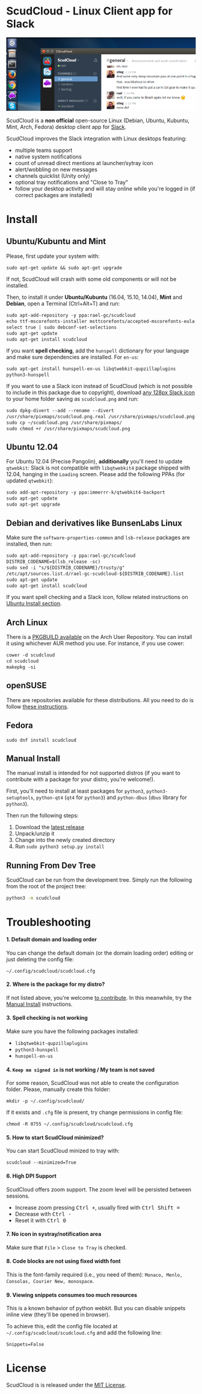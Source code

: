 # ScudCloud - Linux Client app for Slack

![ScudCloud Slack app on Ubuntu Unity](/share/screenshot.png?raw=true)

ScudCloud is a **non official** open-source Linux (Debian, Ubuntu, Kubuntu, Mint, Arch, Fedora) desktop client app for [Slack](http://slack.com).

ScudCloud improves the Slack integration with Linux desktops featuring:

* multiple teams support
* native system notifications
* count of unread direct mentions at launcher/sytray icon
* alert/wobbling on new messages
* channels quicklist (Unity only)
* optional tray notifications and "Close to Tray"
* follow your desktop activity and will stay online while you're logged in (if correct packages are installed)

# Install

## Ubuntu/Kubuntu and Mint

Please, first update your system with:

```term
sudo apt-get update && sudo apt-get upgrade
```

If not, ScudCloud will crash with some old components or will not be installed.

Then, to install it under **Ubuntu/Kubuntu** (16.04, 15.10, 14.04), **Mint** and **Debian**, open a Terminal (Ctrl+Alt+T) and run:

```term
sudo apt-add-repository -y ppa:rael-gc/scudcloud
echo ttf-mscorefonts-installer msttcorefonts/accepted-mscorefonts-eula select true | sudo debconf-set-selections
sudo apt-get update
sudo apt-get install scudcloud
```

If you want **spell checking**, add the `hunspell` dictionary for your language and make sure dependencies are installed. For `en-us`:

    sudo apt-get install hunspell-en-us libqtwebkit-qupzillaplugins python3-hunspell

If you want to use a Slack icon instead of ScudCloud (which is not possible to include in this package due to copyright), download [any 128px Slack icon](https://www.google.com.br/search?q=slack+icon&tbm=isch&source=lnt&tbs=isz:ex,iszw:128,iszh:128) to your home folder saving as `scudcloud.png` and run:

```term
sudo dpkg-divert --add --rename --divert /usr/share/pixmaps/scudcloud.png.real /usr/share/pixmaps/scudcloud.png
sudo cp ~/scudcloud.png /usr/share/pixmaps/
sudo chmod +r /usr/share/pixmaps/scudcloud.png
```

## Ubuntu 12.04

For Ubuntu 12.04 (Precise Pangolin), **additionally** you'll need to update `qtwebkit`: Slack is not compatible with `libqtwebkit4` package shipped with 12.04, hanging in the `Loading` screen. Please add the following PPAs (for updated `qtwebkit`):

```term
sudo add-apt-repository -y ppa:immerrr-k/qtwebkit4-backport
sudo apt-get update
sudo apt-get upgrade
```

## Debian and derivatives like BunsenLabs Linux

Make sure the `software-properties-common` and `lsb-release` packages are installed, then run:

```
sudo apt-add-repository -y ppa:rael-gc/scudcloud
DISTRIB_CODENAME=$(lsb_release -sc)
sudo sed -i "s/${DISTRIB_CODENAME}/trusty/g" /etc/apt/sources.list.d/rael-gc-scudcloud-${DISTRIB_CODENAME}.list
sudo apt-get update
sudo apt-get install scudcloud
```

If you want spell checking and a Slack icon, follow related instructions on [Ubuntu Install section](#ubuntukubuntu-and-mint).

## Arch Linux

There is a [PKGBUILD available][pkgbuild] on the Arch User Repository. You can install it
using whichever AUR method you use. For instance, if you use cower:

```term
cower -d scudcloud
cd scudcloud
makepkg -si
```

[pkgbuild]: https://aur.archlinux.org/packages/scudcloud/

## openSUSE

There are repositories available for these distributions. All you need to do is follow [these instructions][build_suse].

[build_suse]: http://software.opensuse.org/download.html?project=home%3Amoonwolf%3Ascudcloud&package=scudcloud

## Fedora

```term
sudo dnf install scudcloud
```

## Manual Install

The manual install is intended for not supported distros (if you want to contribute with a package for your distro, you're welcome!).

First, you'll need to install at least packages for `python3`, `python3-setuptools`, `python-qt4` (`qt4` for `python3`) and `python-dbus` (`dbus` library for `python3`).

Then run the following steps:

1. Download the [latest release](https://github.com/raelgc/scudcloud/releases/latest)
2. Unpack/unzip it
3. Change into the newly created directory
4. Run `sudo python3 setup.py install`

## Running From Dev Tree

ScudCloud can be run from the development tree. Simply run the following from the root of the project tree:

```bash
python3 -m scudcloud
```

# Troubleshooting

#### 1. Default domain and loading order

You can change the default domain (or the domain loading order) editing or just deleting the config file:

    ~/.config/scudcloud/scudcloud.cfg

#### 2. Where is the package for my distro?

If not listed above, you're welcome [to contribute](/CONTRIBUTING.md). In this meanwhile, try the [Manual Install](#manual-install) instructions.

#### 3. Spell checking is not working

Make sure you have the following packages installed:

* `libqtwebkit-qupzillaplugins`
* `python3-hunspell`
* `hunspell-en-us`

#### 4. `Keep me signed in` is not working / My team is not saved

For some reason, ScudCloud was not able to create the configuration folder. Please, manually create this folder:

    mkdir -p ~/.config/scudcloud/

If it exists and `.cfg` file is present, try change permissions in config file:

    chmod -R 0755 ~/.config/scudcloud/scudcloud.cfg

#### 5. How to start ScudCloud minimized?

You can start ScudCloud minized to tray with:

    scudcloud --minimized=True

#### 6. High DPI Support

ScudCloud offers zoom support. The zoom level will be persisted between sessions.

- Increase zoom pressing <kbd>Ctrl +</kbd>, usually fired with <kbd>Ctrl Shift =</kbd>
- Decrease with <kbd>Ctrl -</kbd>
- Reset it with <kbd>Ctrl 0</kbd>

#### 7. No icon in systray/notification area

Make sure that `File` > `Close to Tray` is checked.

#### 8. Code blocks are not using fixed width font

This is the font-family required (i.e., you need of them): `Monaco, Menlo, Consolas, Courier New, monospace`.

#### 9. Viewing snippets consumes too much resources

This is a known behavior of python webkit. But you can disable snippets inline view (they'll be opened in browser).

To achieve this, edit the config file located at `~/.config/scudcloud/scudcloud.cfg` and add the following line:

    Snippets=False


# License

ScudCloud is is released under the [MIT License](/LICENSE).
